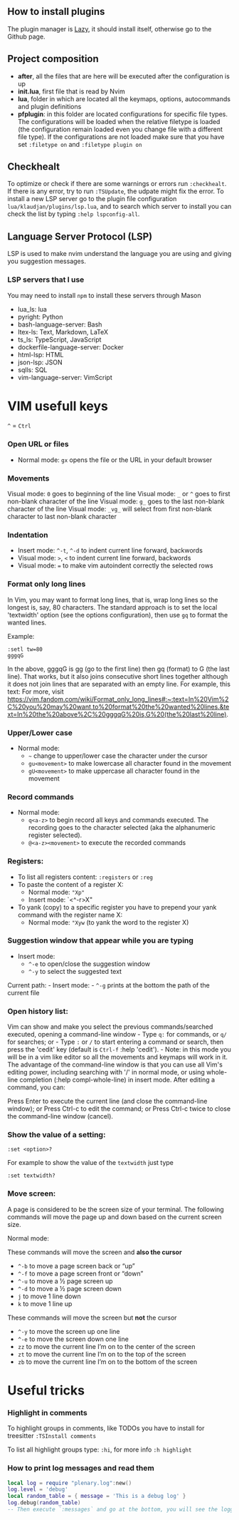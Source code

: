 ## How to install plugins
The plugin manager is [Lazy](https://github.com/folke/lazy.nvim), it should
install itself, otherwise go to the Github page.

## Project composition
- **after**, all the files that are here will be executed after the
  configuration is up
- **init.lua**, first file that is read by Nvim
- **lua**, folder in which are located all the keymaps, options, autocommands and
plugin definitions
- **pfplugin**: in this folder are located configurations for specific file
  types. The configurations will be loaded when the relative filetype is loaded
  (the configuration remain loaded even you change file with a different file
  type). If the configurations are not loaded make sure that you have  set
  `:filetype on` and
`:filetype plugin on`

## Checkhealt
To optimize or check if there are some warnings or errors run `:checkhealt`.
If there is any error, try to run `:TSUpdate`, the udpate might fix the error.
To install a new LSP server go to the plugin file configuration
`lua/klaudjan/plugins/lsp.lua`, and to search which server to install you can
check the list by typing `:help lspconfig-all`.


## Language Server Protocol (LSP)
LSP is used to make nvim understand the language you are using and giving you
suggestion messages.

### LSP servers that I use
You may need to install `npm` to install these servers through Mason
- lua_ls: lua
- pyright: Python
- bash-language-server: Bash
- ltex-ls: Text, Markdown, LaTeX
- ts_ls: TypeScript, JavaScript
- dockerfile-language-server: Docker
- html-lsp: HTML
- json-lsp: JSON
- sqlls: SQL
- vim-language-server: VimScript



# VIM usefull keys
`^` = `Ctrl`

### Open URL or files
- Normal mode: `gx` opens the file or the URL in your default browser

### Movements
Visual mode: `0` goes to beginning of the line
Visual mode: `_` or `^` goes to first non-blank character of the line
Visual mode: `g_` goes to the last non-blank character of the line
Visual mode: `_vg_` will select from first non-blank character to last non-blank character

### Indentation
- Insert mode: `^-t`, `^-d` to indent current line forward, backwords
- Visual mode: `>`, `<` to indent current line forward, backwords
- Visual mode: `=` to make vim autoindent correctly the selected rows

### Format only long lines
In Vim, you may want to format long lines, that is, wrap long lines so the
longest is, say, 80 characters.
The standard approach is to set the local 'textwidth' option (see the
options configuration), then use `gq` to format the wanted lines.

Example:
```
:setl tw=80
gggqG
```

In the above, gggqG is gg (go to the first line) then gq (format) to G (the
last line). That works, but it also joins consecutive short lines together
although it does not join lines that are separated with an empty line. For
example, this text:
For more, visit https://vim.fandom.com/wiki/Format_only_long_lines#:~:text=In%20Vim%2C%20you%20may%20want,to%20format%20the%20wanted%20lines.&text=In%20the%20above%2C%20gggqG%20is,G%20(the%20last%20line).

### Upper/Lower case
- Normal mode:
    - `~` change to upper/lower case the character under the cursor
    - `gu<movement>` to make lowercase all character found in the movement
    - `gU<movement>` to make uppercase all character found in the movement

### Record commands
- Normal mode:
    - `q<a-z>` to begin record all keys and commands executed. The recording
               goes to the <a-z> character selected (aka the alphanumeric
               register selected).
    - `@<a-z><movement>` to execute the recorded commands

### Registers:
- To list all registers content: `:registers` or `:reg`
- To paste the content of a register X:
    - Normal mode: `"Xp"`
    - Insert mode: `<^-r>X"
- To yank (copy) to a specific register you have to prepend your yank
  command with the register name X:
    - Normal mode: `"Xyw` (to yank the word to the register X)

### Suggestion window that appear while you are typing
- Insert mode:
    - `^-e` to open/close the suggestion window
    - `^-y` to select the suggested text

Current path:
    - Insert mode:
        - `^-g` prints at the bottom the path of the current file


### Open history list:
Vim can show and make you select the previous commands/searched executed,
opening a command-line window
    - Type `q:` for commands, or `q/` for searches; or
    - Type `:` or `/` to start entering a command or search, then press the 'cedit' key (default is `Ctrl-f` :help 'cedit').
    - Note: in this mode you will be in a vim like editor so all the movements
      and keymaps will work in it.
The advantage of the command-line window is that you can use all Vim's editing power, including searching with '/' in normal mode, or using whole-line completion (:help compl-whole-line) in insert mode. After editing a command, you can:

Press Enter to execute the current line (and close the command-line window); or
Press Ctrl-c to edit the command; or Press Ctrl-c twice to close the command-line window (cancel).

### Show the value of a setting:

`:set <option>?`

For example to show the value of the `textwidth` just type

```
:set textwidth?
```

### Move screen:
A page is considered to be the screen size of your terminal. The following
commands will move the page up and down based on the current screen size.

Normal mode:

These commands will move the screen and **also the cursor**
- `^-b` to move a page screen back or “up”
- `^-f` to move a page screen front or “down”
- `^-u` to move a ½ page screen up
- `^-d` to move a ½ page screen down
- `j` to move 1 line down
- `k` to move 1 line up

These commands will move the screen but **not** the cursor
- `^-y` to move the screen up one line
- `^-e` to move the screen down one line
- `zz` to move the current line I’m on to the center of the screen
- `zt` to move the current line I’m on to the top of the screen
- `zb` to move the current line I’m on to the bottom of the screen

# Useful tricks

### Highlight in comments
To highlight groups in comments, like TODOs you have to install for treesitter
`:TSInstall comments`

To list all highlight groups type: `:hi`, for more info `:h highlight`

### How to print log messages and read them

```lua
local log = require "plenary.log":new()
log.level = 'debug'
local random_table = { message = 'This is a debug log' }
log.debug(random_table)
-- Then execute `:messages` and go at the bottom, you will see the logged text
```
